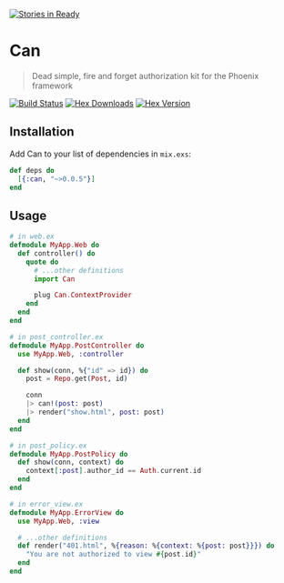 [![Stories in Ready](https://badge.waffle.io/127labs/can.png?label=ready&title=Ready)](https://waffle.io/127labs/can)
# Can
> Dead simple, fire and forget authorization kit for the Phoenix framework

[![Build Status](https://semaphoreci.com/api/v1/imranismail/can/branches/master/badge.svg)](https://semaphoreci.com/imranismail/can)
[![Hex Downloads](https://img.shields.io/hexpm/dt/can.svg)](https://hex.pm/packages/can)
[![Hex Version](https://img.shields.io/hexpm/v/can.svg)](https://hex.pm/packages/can)

## Installation
Add Can to your list of dependencies in `mix.exs`:

```elixir
def deps do
  [{:can, "~>0.0.5"}]
end
```

## Usage

```elixir
# in web.ex
defmodule MyApp.Web do
  def controller() do
    quote do
      # ...other definitions
      import Can

      plug Can.ContextProvider
    end
  end
end

# in post_controller.ex
defmodule MyApp.PostController do
  use MyApp.Web, :controller

  def show(conn, %{"id" => id}) do
    post = Repo.get(Post, id)

    conn
    |> can!(post: post)
    |> render("show.html", post: post)
  end
end

# in post_policy.ex
defmodule MyApp.PostPolicy do
  def show(conn, context) do
    context[:post].author_id == Auth.current.id
  end
end

# in error_view.ex
defmodule MyApp.ErrorView do
  use MyApp.Web, :view

  # ...other definitions
  def render("401.html", %{reason: %{context: %{post: post}}}) do
    "You are not authorized to view #{post.id}"
  end
end
```
